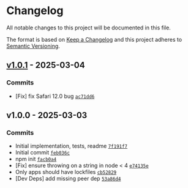 # Changelog

All notable changes to this project will be documented in this file.

The format is based on [Keep a Changelog](https://keepachangelog.com/en/1.0.0/)
and this project adheres to [Semantic Versioning](https://semver.org/spec/v2.0.0.html).

## [v1.0.1](https://github.com/es-shims/Array.prototype.reverse/compare/v1.0.0...v1.0.1) - 2025-03-04

### Commits

- [Fix] fix Safari 12.0 bug [`ac71dd6`](https://github.com/es-shims/Array.prototype.reverse/commit/ac71dd6c02abaab6eb1a5e6f6ec39710dbc759d4)

## v1.0.0 - 2025-03-03

### Commits

- Initial implementation, tests, readme [`7f191f7`](https://github.com/es-shims/Array.prototype.reverse/commit/7f191f77adbf694aabf782025705b89e4ffb8204)
- Initial commit [`feb036c`](https://github.com/es-shims/Array.prototype.reverse/commit/feb036c4e565c7611c1abe8b991ae7893ecc7b41)
- npm init [`facb0a4`](https://github.com/es-shims/Array.prototype.reverse/commit/facb0a45636dc586248519391f4652a0f94e7992)
- [Fix] ensure throwing on a string in node &lt; 4 [`e74135e`](https://github.com/es-shims/Array.prototype.reverse/commit/e74135ef150408b1544c037a7940f5c927506b16)
- Only apps should have lockfiles [`cb52829`](https://github.com/es-shims/Array.prototype.reverse/commit/cb528294743aef85a0ab6e981c4d56b5dbe39651)
- [Dev Deps] add missing peer dep [`53a86d4`](https://github.com/es-shims/Array.prototype.reverse/commit/53a86d47aa04d85c9de6967202f8e0db2e25f901)
